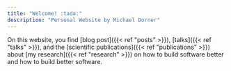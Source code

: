 ```yaml
---
title: "Welcome! :tada:"
description: "Personal Website by Michael Dorner"
---
```


On this website, you find [blog post]({{< ref "posts" >}}), [talks]({{< ref "talks" >}}), and the [scientific publications]({{< ref "publications" >}}) about [my research]({{< ref "research" >}}) on how to build software better and how to build better software.
